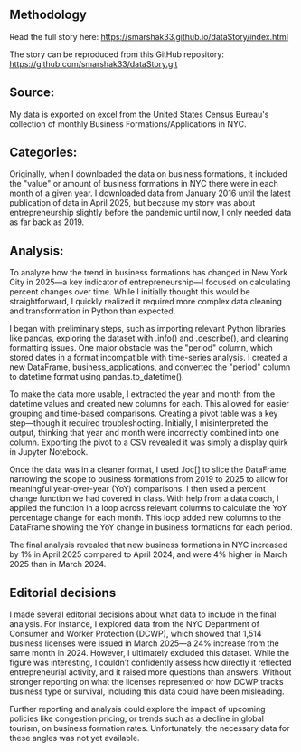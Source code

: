 ## **Methodology**

Read the full story here: https://smarshak33.github.io/dataStory/index.html

The story can be reproduced from this GitHub repository: https://github.com/smarshak33/dataStory.git

## **Source:**
My data is exported on excel from the United States Census Bureau's collection of monthly Business Formations/Applications in NYC.

## **Categories:** 
Originally, when I downloaded the data on business formations, it included the "value" or amount of business formations in NYC there were in each month of a given year. I downloaded data from January 2016 until the latest publication of data in April 2025, but because my story was about entrepreneurship slightly before the pandemic until now, I only needed data as far back as 2019. 

## **Analysis:**
To analyze how the trend in business formations has changed in New York City in 2025—a key indicator of entrepreneurship—I focused on calculating percent changes over time. While I initially thought this would be straightforward, I quickly realized it required more complex data cleaning and transformation in Python than expected.

I began with preliminary steps, such as importing relevant Python libraries like pandas, exploring the dataset with .info() and .describe(), and cleaning formatting issues. One major obstacle was the "period" column, which stored dates in a format incompatible with time-series analysis. I created a new DataFrame, business_applications, and converted the "period" column to datetime format using pandas.to_datetime().

To make the data more usable, I extracted the year and month from the datetime values and created new columns for each. This allowed for easier grouping and time-based comparisons. Creating a pivot table was a key step—though it required troubleshooting. Initially, I misinterpreted the output, thinking that year and month were incorrectly combined into one column. Exporting the pivot to a CSV revealed it was simply a display quirk in Jupyter Notebook.

Once the data was in a cleaner format, I used .loc[] to slice the DataFrame, narrowing the scope to business formations from 2019 to 2025 to allow for meaningful year-over-year (YoY) comparisons. I then used a percent change function we had covered in class. With help from a data coach, I applied the function in a loop across relevant columns to calculate the YoY percentage change for each month. This loop added new columns to the DataFrame showing the YoY change in business formations for each period.

The final analysis revealed that new business formations in NYC increased by 1% in April 2025 compared to April 2024, and were 4% higher in March 2025 than in March 2024. 

## **Editorial decisions** 

I made several editorial decisions about what data to include in the final analysis. For instance, I explored data from the NYC Department of Consumer and Worker Protection (DCWP), which showed that 1,514 business licenses were issued in March 2025—a 24% increase from the same month in 2024. However, I ultimately excluded this dataset. While the figure was interesting, I couldn’t confidently assess how directly it reflected entrepreneurial activity, and it raised more questions than answers. Without stronger reporting on what the licenses represented or how DCWP tracks business type or survival, including this data could have been misleading.

Further reporting and analysis could explore the impact of upcoming policies like congestion pricing, or trends such as a decline in global tourism, on business formation rates. Unfortunately, the necessary data for these angles was not yet available.
